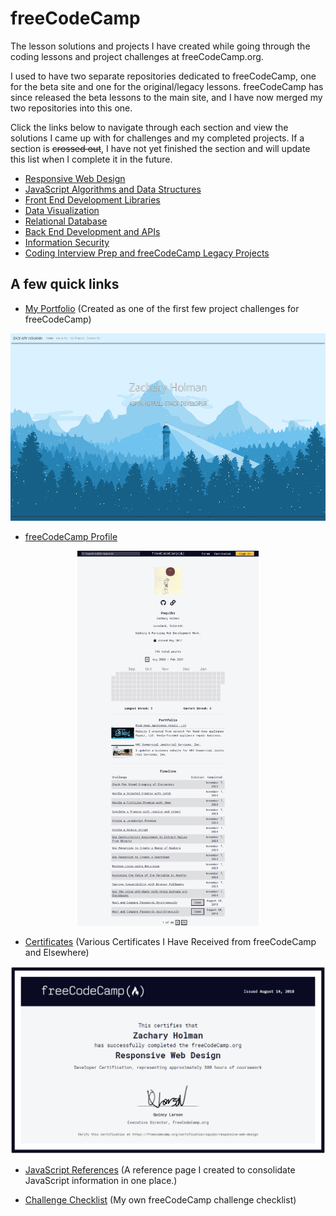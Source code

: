 # freeCodeCamp

The lesson solutions and projects I have created while going through the coding lessons and project challenges at freeCodeCamp.org.

I used to have two separate repositories dedicated to freeCodeCamp, one for the beta site and one for the original/legacy lessons. freeCodeCamp has since released the beta lessons to the main site, and I have now merged my two repositories into this one.

Click the links below to navigate through each section and view the solutions I came up with for challenges and my completed projects. If a section is ~~crossed out~~, I have not yet finished the section and will update this list when I complete it in the future.

- [Responsive Web Design](./Responsive%20Web%20Design/README.md#responsive-web-design)
- [JavaScript Algorithms and Data Structures](./JavaScript%20Algorithms%20and%20Data%20Structures/README.md#javascript-algorithms-and-data-structures)
- [Front End Development Libraries](./Front%20End%20Development%20Libraries/README.md#front-end-libraries)
- [Data Visualization](./Data%20Visualization/README.md#data-visualization)
- [Relational Database](./Relational%20Database/README.md#relational-database)
- [Back End Development and APIs](Back%20End%20Development%20and%20APIs/README.md#back-end-development-and-apis)
- [Information Security](./Information%20Security/README.md#information-security-and-quality-assurance)
- [Coding Interview Prep and freeCodeCamp Legacy Projects](./Coding%20Interview%20Prep%20and%20freeCodeCamp%20Legacy%20Projects/README.md#coding-interview-prep-and-freecodecamp-legacy-projects)

## A few quick links

- [My Portfolio](https://github.com/Squibs/Squibs.github.io#my-portfolio) (Created as one of the first few project challenges for freeCodeCamp)

<p align="center"><a href="https://github.com/Squibs/Squibs.github.io#my-portfolio" target="_blank"><img src="Images/screenshots/screenshot-portfolio.png" height="300" alt="Screenshot of my portfolio page."/></a></p>

- [freeCodeCamp Profile](https://www.freecodecamp.org/squibs)

<p align="center"><a href="https://www.freecodecamp.org/squibs" target="_blank"><img src="Images/screenshots/screenshot-freeCodeCamp-profile-updated.png" height="600" alt="Screenshot of my freeCodeCamp profile."/></a></p>

- [Certificates](./Images/certificates#certificates) (Various Certificates I Have Received from freeCodeCamp and Elsewhere)

<p align="center"><a href="./Images/certificates#certificates" target="_blank"><img src="Images/certificates/my-responsive-web-design-certificate-updated.png" height="300" alt="Screenshot of my Responsive Web Design Certificate from freeCodeCamp"/></a></p>

- [JavaScript References](./JavaScript%20References.md#javascript-references) (A reference page I created to consolidate JavaScript information in one place.)

- [Challenge Checklist](./Challenge%20Checklist.md#freecodecamp-challenge-checklist) (My own freeCodeCamp challenge checklist)
